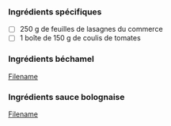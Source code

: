 
### Ingrédients spécifiques

 - [ ] 250 g de feuilles de lasagnes du commerce 
 - [ ] 1 boîte de 150 g de coulis de tomates

### Ingrédients béchamel

[Filename](./ingredients_bechamel.md ':include')


### Ingrédients sauce bolognaise

[Filename](./ingredients_bolognaise.md ':include')
